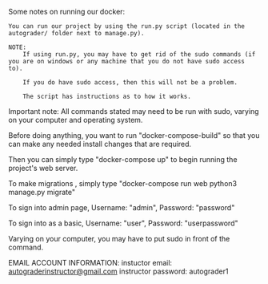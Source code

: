 Some notes on running our docker:
	
	You can run our project by using the run.py script (located in the autograder/ folder next to manage.py).

	NOTE:
		If using run.py, you may have to get rid of the sudo commands (if you are on windows or any machine that you do not have sudo access to).

		If you do have sudo access, then this will not be a problem.

		The script has instructions as to how it works.

Important note:
	All commands stated may need to be run with sudo, varying on your computer and operating system.

Before doing anything, you want to run "docker-compose-build" so that you can make any needed install changes that are required.

Then you can simply type "docker-compose up" to begin running the project's web server.

To make migrations , simply type "docker-compose run web python3 manage.py migrate"

To sign into admin page, Username: "admin", Password: "password"

To sign into as a basic, Username: "user", Password: "userpassword"

Varying on your computer, you may have to put sudo in front of the command.


EMAIL ACCOUNT INFORMATION:
	instuctor email: autograderinstructor@gmail.com
	instructor password: autograder1